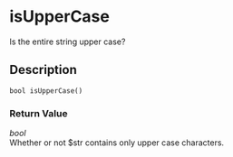 # isUpperCase
Is the entire string upper case?

## Description
`bool isUpperCase()`


### Return Value
_bool_  
Whether or not $str contains only upper case characters.